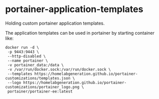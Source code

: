 # portainer-application-templates

Holding custom portainer application templates.

The application templates can be used in portainer by starting container like: 

```
docker run -d \
 -p 9443:9443 \
 --http-disabled \
 --name portainer \
 -v portainer_data:/data \
 -v /var/run/docker.sock:/var/run/docker.sock \
 --templates https://homelabgeneration.github.io/portainer-customizations/templates.json \
 --logo https://homelabgeneration.github.io/portainer-customizations/portainer_logo.png \
 portainer/portainer-ee:latest
```

